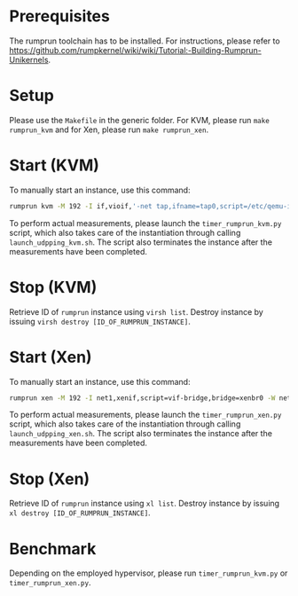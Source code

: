 Prerequisites
=============
The rumprun toolchain has to be installed. For instructions, please refer to https://github.com/rumpkernel/wiki/wiki/Tutorial:-Building-Rumprun-Unikernels.
 

Setup
=====
Please use the `Makefile` in the generic folder. For KVM, please run `make rumprun_kvm` and for Xen, please run `make rumprun_xen`.

Start (KVM)
===========
To manually start an instance, use this command:
```sh
rumprun kvm -M 192 -I if,vioif,'-net tap,ifname=tap0,script=/etc/qemu-ifup' -W if,inet,static,[IP_OF_RUMPRUN_INSTANCE]/24,[GATEWAY_IP] -- udpping.bin
```
To perform actual measurements, please launch the `timer_rumprun_kvm.py` script, which also takes care of the instantiation through calling `launch_udpping_kvm.sh`. The script also terminates the instance after the measurements have been completed.

Stop (KVM)
==========
Retrieve ID of `rumprun` instance using `virsh list`. Destroy instance by issuing `virsh destroy [ID_OF_RUMPRUN_INSTANCE]`.


Start (Xen)
===========
To manually start an instance, use this command:
```sh
rumprun xen -M 192 -I net1,xenif,script=vif-bridge,bridge=xenbr0 -W net1,inet,static,[IP_OF_RUMPRUN_INSTANCE]/24,[GATEWAY_IP] —- udpping.bin
```
To perform actual measurements, please launch the `timer_rumprun_xen.py` script, which also takes care of the instantiation through calling `launch_udpping_xen.sh`. The script also terminates the instance after the measurements have been completed.

Stop (Xen)
==========
Retrieve ID of `rumprun` instance using `xl list`. Destroy instance by issuing `xl destroy [ID_OF_RUMPRUN_INSTANCE]`.


Benchmark
=========
Depending on the employed hypervisor, please run `timer_rumprun_kvm.py` or `timer_rumprun_xen.py`.